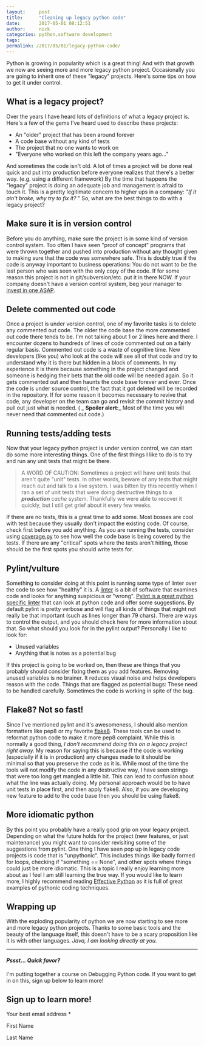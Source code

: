 ```yaml
---
layout:     post
title:      "Cleaning up legacy python code"
date:       2017-05-01 08:12:51
author:     nick
categories: python,software development
tags:  
permalink: /2017/05/01/legacy-python-code/
---
```

Python is growing in popularity which is a great thing! And with that growth we now are seeing more and more legacy python project. Occasionally you are going to inherit one of these "legacy" projects. Here's some tips on how to get it under control. 

## What is a legacy project?

Over the years I have heard lots of definitions of what a legacy project is. Here's a few of the gems I've heard used to describe these projects: 

  * An "older" project that has been around forever
  * A code base without any kind of tests
  * The project that no one wants to work on
  * "Everyone who worked on this left the company years ago..."

And sometimes the code isn't old. A lot of times a project will be done real quick and put into production before everyone realizes that there's a better way. (e.g. using a different framework) By the time that happens the "legacy" project is doing an adequate job and management is afraid to touch it. This is a pretty legitimate concern to higher ups in a company: _"If it ain't broke, why try to fix it?_ " So, what are the best things to do with a legacy project? 

## Make sure it is in version control

Before you do anything, make sure the project is in some kind of version control system. Too often I have seen "proof of concept" programs that were thrown together and pushed into production without any thought given to making sure that the code was somewhere safe. This is doubly true if the code is anyway important to business operations: You do not want to be the last person who was seen with the only copy of the code. If for some reason this project is not in git/subversion/etc. put it in there NOW. If your company doesn't have a version control system, beg your manager to[ invest in one ASAP](https://gitlab.com). 

## Delete commented out code

Once a project is under version control, one of my favorite tasks is to delete any commented out code. The older the code base the more commented out code there tends to be. I'm not talking about 1 or 2 lines here and there. I encounter dozens to hundreds of lines of code commented out on a fairly regular basis. Commented out code is a waste of cognitive time. New developers (like you) who look at the code will see all of that code and try to understand why it is there but hidden in a block of comments. In my experience it is there because something in the project changed and someone is hedging their bets that the old code will be needed again. So it gets commented out and then haunts the code base forever and ever. Once the code is under source control, the fact that it got deleted will be recorded in the repository. If for some reason it becomes necessary to revive that code, any developer on the team can go and revisit the commit history and pull out just what is needed. ( _ **Spoiler alert:**_ Most of the time you will never need that commented out code.) 

## Running tests/adding tests

Now that your legacy python project is under version control, we can start do some more interesting things. One of the first things I like to do is to try and run any unit tests that might be there. 

> A WORD OF CAUTION: Sometimes a project will have unit tests that aren't quite "unit" tests. In other words, beware of any tests that might reach out and talk to a live system. I was bitten by this recently when I ran a set of unit tests that were doing destructive things to a _**production** cache_ system. Thankfully we were able to recover it quickly, but I still get grief about it every few weeks.

If there are no tests, this is a great time to add some. Most bosses are cool with test because they usually don't impact the existing code. Of course, check first before you add anything. As you are running the tests, consider using [coverage.py](https://coverage.readthedocs.io) to see how well the code base is being covered by the tests. If there are any "critical" spots where the tests aren't hitting, those should be the first spots you should write tests for. 

## Pylint/vulture

Something to consider doing at this point is running some type of linter over the code to see how "healthy" it is. A [linter](https://en.wikipedia.org/wiki/Lint_\(software\)) is a bit of software that examines code and looks for anything suspicious or "wrong". [Pylint is a great python specific linter](https://ironboundsoftware.com/blog/2016/12/05/improving-your-python-pylint-and-flake8-emacs/) that can look at python code and offer some suggestions. By default pylint is pretty verbose and will flag all kinds of things that might not really be that important (such as lines longer than 79 chars). There are ways to control the output, and you should check here for more information about that. So what should you look for in the pylint output? Personally I like to look for: 

  * Unused variables
  * Anything that is notes as a potential bug

If this project is going to be worked on, then these are things that you probably should consider fixing them as you add features. Removing unused variables is no brainer. It reduces visual noise and helps developers reason with the code. Things that are flagged as potential bugs: These need to be handled carefully. Sometimes the code is working in spite of the bug. 

## Flake8? Not so fast!

Since I've mentioned pylint and it's awesomeness, I should also mention formatters like pep8 or my favorite [flake8](http://flake8.pycqa.org/en/latest/user/index.html). These tools can be used to reformat python code to make it more pep8 complaint. While this is normally a good thing, _I don't recommend doing this on a legacy project right away._ My reason for saying this is because if the code is working (especially if it is in production) any changes made to it should be minimal so that you preserve the code as it is. While most of the time the tools will not modify the code in any destructive way, I have seen strings that were too long get mangled a little bit. This can lead to confusion about what the line was actually doing. My personal approach would be to have unit tests in place first, and then apply flake8. Also, if you are developing new feature to add to the code base then you should be using flake8. 

## More idiomatic python

By this point you probably have a really good grip on your legacy project. Depending on what the future holds for the project (new features, or just maintenance) you might want to consider revisiting some of the suggestions from pylint. One thing I have seen pop up in legacy code projects is code that is "unpythonic". This includes things like badly formed for loops, checking if "something == None", and other spots where things could just be more idiomatic. This is a topic I really enjoy learning more about as I feel I am still learning the true way. If you would like to learn more, I highly recommend reading [Effective Python](http://amzn.to/2pwAsyN) as it is full of great examples of pythonic coding techniques. 

## Wrapping up

With the exploding popularity of python we are now starting to see more and more legacy python projects. Thanks to some basic tools and the beauty of the language itself, this doesn't have to be a scary proposition like it is with other languages. _Java, I am looking directly at you._

* * *

#### **_Pssst... Quick favor?_**

I'm putting together a course on Debugging Python code. If you want to get in on this, sign up below to learn more! 

## Sign up to learn more!

Your best email address *

First Name 

Last Name 
